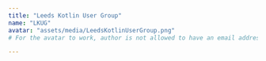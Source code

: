 ```yaml
---
title: "Leeds Kotlin User Group"
name: "LKUG"
avatar: "assets/media/LeedsKotlinUserGroup.png"
# For the avatar to work, author is not allowed to have an email address ¯\_(ツ)_/¯

---
```

